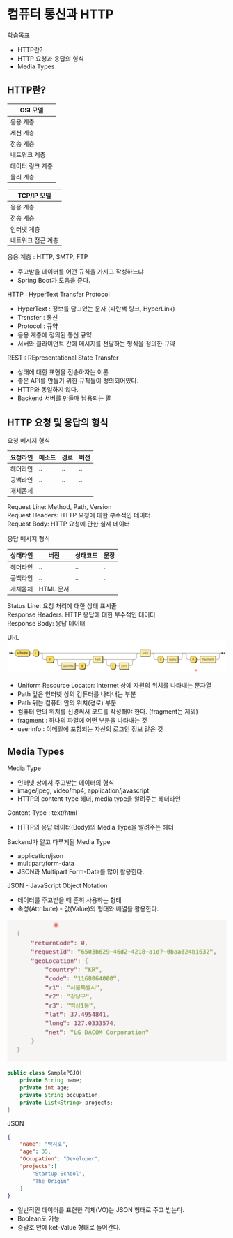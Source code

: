 # 컴퓨터 통신과 HTTP

학습목표
- HTTP란?
- HTTP 요청과 응답의 형식
- Media Types

## HTTP란?

| OSI 모델         |
| ---------------- |
| 응용 계층        |
| 세션 계층        |
| 전송 계층        |
| 네트워크 계층    |
| 데이터 링크 계층 |
| 물리 계층        |

| TCP/IP 모델 |
| ----------- |
| 응용 계층   |
| 전송 계층   |
| 인터넷 계층 |
| 네트워크 접근 계층 |

응용 계층 : HTTP, SMTP, FTP  
- 주고받을 데이터를 어떤 규칙을 가지고 작성하느냐  
- Spring Boot가 도움을 준다.

HTTP : HyperText Transfer Protocol  
- HyperText : 정보를 담고있는 문자 (파란색 링크, HyperLink)
- Trsnsfer : 통신
- Protocol : 규약
- 응용 계층에 정의된 통신 규약
- 서버와 클라이언트 간에 메시지를 전달하는 형식을 정의한 규약

REST : REpresentational State Transfer  
- 상태에 대한 표현을 전송하자는 이론
- 좋은 API를 만들기 위한 규칙들이 정의되어있다.
- HTTP와 동일하지 않다.
- Backend 서버를 만들때 남용되는 말
  
## HTTP 요청 및 응답의 형식

요청 메시지 형식  

| 요청라인 | 메소드 | 경로 | 버전 |
| -------- | ------ | ---- | ---- |
| 헤더라인 | ..     | ..   | ..   |
| 공백라인 | ..     | ..   | .. |
| 개체몸체 |        |      |      |

Request Line: Method, Path, Version  
Request Headers: HTTP 요청에 대한 부수적인 데이터  
Request Body: HTTP 요청에 관한 실제 데이터

응답 메시지 형식  

| 상태라인 | 버전      | 상태코드 | 문장 |
| -------- | --------- | -------- | ---- |
| 헤더라인 | ..        | ..       | ..   |
| 공백라인 | ..        | ..       | ..   |
| 개체몸체 | HTML 문서 |          |      |

Status Line: 요청 처리에 대한 상태 표시줄  
Response Headers: HTTP 응답에 대한 부수적인 데이터  
Response Body: 응답 데이터

URL  
![ex_screenshot](/image/URL.png)
- Uniform Resource Locator: Internet 상에 자원의 위치를 나타내는 문자열
- Path 앞은 인터넷 상의 컴퓨터를 나타내는 부분
- Path 뒤는 컴퓨터 안의 위치(경로) 부분
- 컴퓨터 안의 위치를 신경써서 코드를 작성해야 한다. (fragment는 제외)
- fragment : 하나의 파일에 어떤 부분을 나타내는 것
- userinfo : 이메일에 포함되는 자신의 로그인 정보 같은 것


## Media Types

Media Type
- 인터넷 상에서 주고받는 데이터의 형식
- image/jpeg, video/mp4, application/javascript
- HTTP의 content-type 헤더, media type을 알려주는 헤더라인

Content-Type : text/html
- HTTP의 응답 데이터(Body)의 Media Type을 알려주는 헤더

Backend가 알고 다루게될 Media Type
- application/json
- multipart/form-data
- JSON과 Multipart Form-Data를 많이 활용한다.

JSON - JavaScript Object Notation
- 데이터를 주고받을 때 흔히 사용하는 형태
- 속성(Attribute) - 값(Value)의 형태와 배열을 활용한다.

![ex_screenshot](/image/JSON.png)

```java
public class SamplePOJO{
    private String name;
    private int age;
    private String occupation;
    private List<String> projects;
}
```
JSON  
```json
{
    "name": "박지호",
    "age": 35,
    "Occupation": "Developer",
    "projects":[
        "Startup School",
        "The Origin"
    ]
}
```
- 일반적인 데이터를 표현한 객체(VO)는 JSON 형태로 주고 받는다.
- Boolean도 가능
- 중괄호 안에 ket-Value 형태로 들어간다.


